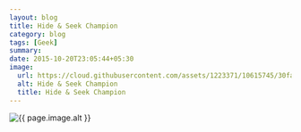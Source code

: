 ```yaml
---
layout: blog
title: Hide & Seek Champion
category: blog
tags: [Geek]
summary:
date: 2015-10-20T23:05:44+05:30
image:
  url: https://cloud.githubusercontent.com/assets/1223371/10615745/30faab14-777f-11e5-8996-73853f2dc157.jpg
  alt: Hide & Seek Champion
  title: Hide & Seek Champion
---
```


<img src="{{ page.image.url }}" alt="{{ page.image.alt }}" title="{{ page.image.title }}">
